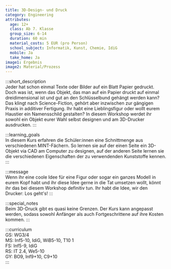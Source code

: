 ```yaml
---
title: 3D-Design- und Druck
category: Engineering
attributes:
  age: 12+
  class: Ab 7. Klasse
  group_size: 6-14
  duration: 60 min  
  material_costs: 5 EUR (pro Person)
  school_subject: Informatik, Kunst, Chemie, IdiG
  mobile: Ja
  take_home: Ja
image1: Ergebnis
image2: Material/Prozess
---
```

:::short_description  
Jeder hat schon einmal Texte oder Bilder auf ein Blatt Papier gedruckt. Doch was ist, wenn das Objekt, das man auf ein Papier druckt auf einmal dreidimensional ist und gut an den Schlüsselbund gehängt werden kann? Das klingt nach Science-Fiction, gehört aber inzwischen zur gängigen Praxis in additiver Fertigung. Ihr habt eine Lieblingsfigur oder wollt eurem Haustier ein Namensschild gestalten? In diesem Workshop werdet ihr sowohl ein Objekt eurer Wahl selbst designen und am 3D-Drucker ausdrucken.
:::

:::learning_goals  
 In diesem Kurs erfahren die Schüler:innen eine Schnittmenge aus verschiedenen MINT-Fächern. So lernen sie auf der einen Seite ein 3D-Objekt via CAD am Computer zu designen, auf der anderen Seite lernen sie die verschiedenen Eigenschaften der zu verwendenden Kunststoffe kennen.        
:::

:::message  
Wenn ihr eine coole Idee für eine Figur oder sogar ein ganzes Modell in eurem Kopf habt und ihr diese Idee gerne in die Tat umsetzen wollt, könnt ihr das bei diesem Workshop definitiv tun. Ihr habt die Idee, wir den Drucker: Los geht's!
:::  

:::special_notes  
Beim 3D-Druck gibt es quasi keine Grenzen. Der Kurs kann angepasst werden, sodass sowohl Anfänger als auch Fortgeschrittene auf ihre Kosten kommen.
:::

:::curriculum    
GS: WG3/4  
MS: Inf5-10, IdiG, WiB5-10, T10 1  
FS: Inf5-9, IdiG    
RS: IT 2.4, We5-10  
GY: BO9, Inf9+10, C9+10     
:::
